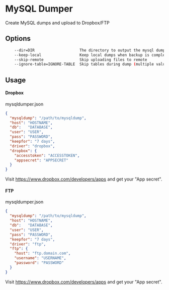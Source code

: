 # MySQL Dumper
Create MySQL dumps and upload to Dropbox/FTP

## Options
```bash
	--dir=DIR                    The directory to output the mysql dumps [default: "archive"]
	--keep-local                 Keep local dumps when backup is complete
	--skip-remote                Skip uploading files to remote
	--ignore-table=IGNORE-TABLE  Skip tables during dump (multiple values allowed)
```

## Usage

#### Dropbox
mysqldumper.json
```json
{
  "mysqldump": "/path/to/mysqldump",
  "host": "HOSTNAME",
  "db":   "DATABASE",
  "user": "USER",
  "pass": "PASSWORD",
  "keepfor": "7 days",
  "driver": "dropbox",
  "dropbox": {
  	"accesstoken": "ACCESSTOKEN",
  	"appsecret": "APPSECRET"
  }
}
```

Visit https://www.dropbox.com/developers/apps and get your "App secret".

#### FTP
mysqldumper.json
```json
{
  "mysqldump": "/path/to/mysqldump",
  "host": "HOSTNAME",
  "db":   "DATABASE",
  "user": "USER",
  "pass": "PASSWORD",
  "keepfor": "7 days",
  "driver": "ftp",
  "ftp": {
    "host": "ftp.domain.com",
    "username": "USERNAME",
    "password": "PASSWORD"
  }
}
```

Visit https://www.dropbox.com/developers/apps and get your "App secret".

